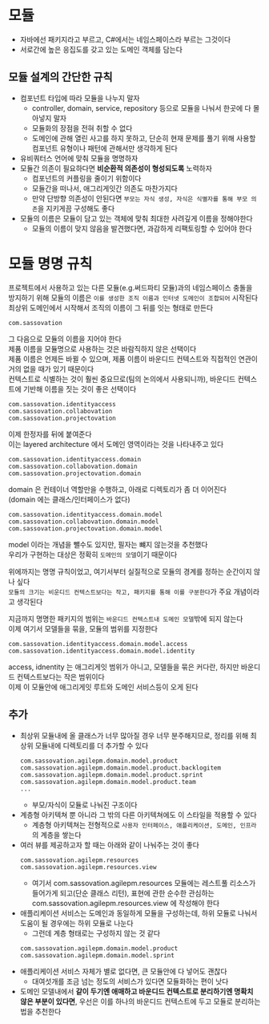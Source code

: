 # 모듈
- 자바에선 패키지라고 부르고, C#에서는 네임스페이스라 부르는 그것이다
- 서로간에 높은 응집도를 갖고 있는 도메인 객체를 담는다

## 모듈 설계의 간단한 규칙
- 컴포넌트 타입에 따라 모듈을 나누지 말자
  - controller, domain, service, repository 등으로 모듈을 나눠서 한곳에 다 몰아넣지 말자
  - 모듈화의 장점을 전혀 취할 수 없다
  - 도메인에 관해 열린 사고를 하지 못하고, 단순히 현재 문제를 풀기 위해 사용할 컴포넌트 유형이나 패턴에 관해서만 생각하게 된다
- 유비쿼터스 언어에 맞춰 모듈을 명명하자
- 모듈간 의존이 필요하다면 **비순환적 의존성이 형성되도록** 노력하자
  - 컴포넌트의 커플링을 줄이기 위함이다
  - 모듈간을 떠나서, 애그리게잇간 의존도 마찬가지다
  - 만약 단방향 의존성이 안된다면 `부모는 자식 생성, 자식은 식별자를 통해 부모 의존`을 지키게끔 구성해도 좋다
- 모듈의 이름은 모듈이 담고 있는 객체에 맞춰 최대한 사려깊게 이름을 정해야한다
  - 모듈의 이름이 맞지 않음을 발견했다면, 과감하게 리팩토링할 수 있어야 한다

# 모듈 명명 규칙
프로젝트에서 사용하고 있는 다른 모듈(e.g.써드파티 모듈)과의 네임스페이스 충돌을 방지하기 위해 모듈의 이름은 `이를 생성한 조직 이름과 인터넷 도메인이 조합되어` 시작된다  
최상위 도메인에서 시작해서 조직의 이름이 그 뒤를 잇는 형태로 만든다  
```
com.sassovation
```

그 다음으로 모듈의 이름을 지어야 한다  
제품 이름을 모듈명으로 사용하는 것은 바람직하지 않은 선택이다  
제품 이름은 언제든 바뀔 수 있으며, 제품 이름이 바운디드 컨텍스트와 직접적인 연관이 거의 없을 때가 있기 때문이다  
컨텍스트로 식별하는 것이 훨씬 중요므로(팀의 논의에서 사용되니까), 바운디드 컨텍스트에 기반해 이름을 짓는 것이 좋은 선택이다  
```
com.sassovation.identityaccess
com.sassovation.collabovation
com.sassovation.projectovation
```

이제 한정자를 뒤에 붙여준다  
이는 layered architecture 에서 도메인 영역이라는 것을 나타내주고 있다  
```
com.sassovation.identityaccess.domain
com.sassovation.collabovation.domain
com.sassovation.projectovation.domain
```

domain 은 컨테이너 역할만을 수행하고, 아래로 디렉토리가 좀 더 이어진다  
(domain 에는 클래스/인터페이스가 없다)  
```
com.sassovation.identityaccess.domain.model
com.sassovation.collabovation.domain.model
com.sassovation.projectovation.domain.model
```
model 이라는 개념을 뺄수도 있지만, 필자는 뺴지 않는것을 추천했다  
우리가 구현하는 대상은 정확히 `도메인의 모델`이기 때문이다  

위에까지는 명명 규칙이었고, 여기서부터 실질적으로 모듈의 경계를 정하는 순간이지 않나 싶다  
`모듈의 크기는 비운디드 컨텍스트보다는 작고, 패키지를 통해 이를 구분한다`가 주요 개념이라고 생각된다  

지금까지 명명한 패키지의 범위는 `바운디드 컨텍스트내 도메인 모델`밖에 되지 않는다  
이제 여기서 모델들을 묶을, 모듈의 범위를 지정한다  
```
com.sassovation.identityaccess.domain.model.access
com.sassovation.identityaccess.domain.model.identity
```

access, idnentity 는 애그리게잇 범위가 아니고, 모델들을 묶은 커다란, 하지만 바운디드 컨텍스트보다는 작은 범위이다  
이제 이 모듈안에 애그리게잇 루트와 도메인 서비스등이 오게 된다  

## 추가
- 최상위 모듈내에 올 클래스가 너무 많아질 경우 너무 분주해지므로, 정리를 위해 최상위 모듈내에 디렉토리를 더 추가할 수 있다
  ```
  com.sassovation.agilepm.domain.model.product
  com.sassovation.agilepm.domain.model.product.backlogitem
  com.sassovation.agilepm.domain.model.product.sprint
  com.sassovation.agilepm.domain.model.product.team
  ...
  ```
  - 부모/자식이 모듈로 나눠진 구조이다
- 계층형 아키텍쳐 뿐 아니라 그 밖의 다른 아키텍쳐에도 이 스타일을 적용할 수 있다
  - 계층형 아키텍쳐는 전형적으로 `사용자 인터페이스, 애플리케이션, 도메인, 인프라` 의 계층을 쌓는다
- 여러 뷰를 제공하고자 할 때는 아래와 같이 나눠주는 것이 좋다
  ```
  com.sassovation.agilepm.resources
  com.sassovation.agilepm.resources.view
  ```
  - 여기서 com.sassovation.agilepm.resources 모듈에는 레스트풀 리소스가 들어가게 되고(단순 클래스 리턴), 표현에 관한 순수한 관심하는 com.sassovation.agilepm.resources.view 에 작성해야 한다
- 애플리케이션 서비스는 도메인과 동일하게 모듈을 구성하는데, 하위 모듈로 나눠서 도움이 될 경우에는 하위 모듈로 나눈다
  - 그런데 계층 형태로는 구성하지 않는 것 같다
  ```
  com.sassovation.agilepm.domain.model.product
  com.sassovation.agilepm.domain.model.sprint
  ```
- 애플리케이션 서비스 자체가 별로 없다면, 큰 모듈안에 다 넣어도 괜찮다
  - 대여섯개를 조금 넘는 정도의 서비스가 있다면 모듈화하는 편이 낫다
- 도메인 모델내에서 **같이 두기엔 애매하고 바운디드 컨텍스트로 분리하기엔 명확치 않은 부분이 있다면**, 우선은 이를 하나의 바운디드 컨텍스트에 두고 모듈로 분리하는 법을 추천한다